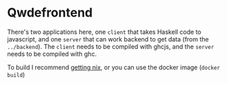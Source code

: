 # Qwdefrontend
There's two applications here, one `client` that takes Haskell code to javascript, and one `server` that can work backend to get data (from the `../backend`). The `client` needs to be compiled with ghcjs, and the `server` needs to be compiled with ghc.

To build I recommend [getting nix](https://nixos.org/download.html), or you can use the docker image (`docker build`)
